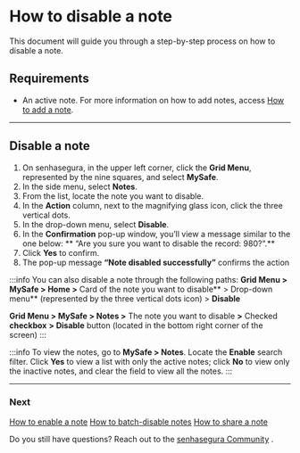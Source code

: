 # How to disable a note

This document will guide you through a step-by-step process on how to disable a note.


## Requirements

* An active note. For more information on how to add notes, access [How to add a note](/v3-32/docs/mysafe-notes-add).

***
## Disable a note

1. On senhasegura, in the upper left corner, click the **Grid Menu**, represented by the nine squares, and select **MySafe**.
2. In the side menu, select **Notes**. 
3. From the list, locate the note you want to disable.
4. In the **Action** column, next to the magnifying glass icon, click the three vertical dots.
5. In the drop-down menu, select **Disable**.
6. In the **Confirmation** pop-up window, you’ll view a message similar to the one below:
** “Are you sure you want to disable the record: 980?“.**
7. Click **Yes** to confirm.
8. The pop-up message **“Note disabled successfully”** confirms the action


:::info
You can also disable a note through the following paths:
**Grid Menu > MySafe > Home >** Card of the note you want to disable** > Drop-down menu** (represented by the three vertical dots icon) > **Disable**

**Grid Menu > MySafe > Notes >** The note you want to disable **>** Checked **checkbox** **> Disable** button (located in the bottom right corner of the screen) 
:::

:::info
To view the notes, go to **MySafe > Notes**. Locate the **Enable** search filter. Click **Yes** to view a list with only the active notes; click **No** to view only the inactive notes, and clear the field to view all the notes.
:::
***

### Next

[How to enable a note](/v3-32/docs/mysafe-notes-enable)
[How to batch-disable notes](/v3-32/docs/mysafe-notes-batch-disable)
[How to share a note](/v3-32/docs/mysafe-notes-share)

Do you still have questions? Reach out to the [senhasegura Community](https://community.senhasegura.io/) .
